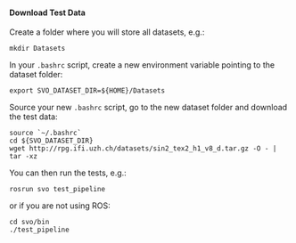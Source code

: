 #### Download Test Data

Create a folder where you will store all datasets, e.g.:

    mkdir Datasets

In your `.bashrc` script, create a new environment variable pointing to the dataset folder:

    export SVO_DATASET_DIR=${HOME}/Datasets

Source your new `.bashrc` script, go to the new dataset folder and download the test data:

    source `~/.bashrc`
    cd ${SVO_DATASET_DIR}
    wget http://rpg.ifi.uzh.ch/datasets/sin2_tex2_h1_v8_d.tar.gz -O - | tar -xz

You can then run the tests, e.g.:

    rosrun svo test_pipeline

or if you are not using ROS:

    cd svo/bin
    ./test_pipeline
